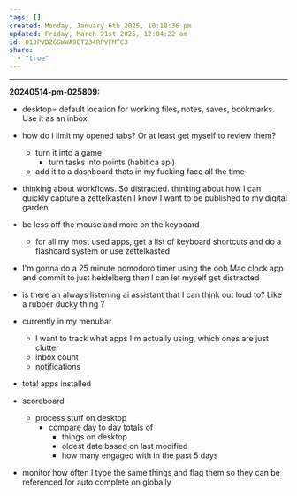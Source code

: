 ```yaml
---
tags: []
created: Monday, January 6th 2025, 10:18:36 pm
updated: Friday, March 21st 2025, 12:04:22 am
id: 01JPVDZ6SWWA9ET234RPVFMTC3
share:
  - "true"
---
```


---
**20240514-pm-025809:** 
- desktop= default location for working files, notes, saves, bookmarks. Use it as an inbox. 
* how do I limit my opened tabs? Or at least get myself to review them? 
	* turn it into a game 
		* turn tasks into points (habitica api)
	* add it to a dashboard thats in my fucking face all the time
* thinking about workflows. So distracted. thinking about how I can quickly capture a zettelkasten I know I want to be published to my digital garden
* be less off the mouse and more on the keyboard 
	* for all my most used apps, get a list of keyboard shortcuts and do a flashcard system or use zettelkasted 
* I'm gonna do a 25 minute pomodoro timer using the oob Mac clock app and commit to just heidelberg then I can let myself get distracted 
* is there an always listening ai assistant that I can think out loud to? Like a rubber ducky thing ? 

* currently in my menubar 
	* I want to track what apps I'm actually using, which ones are just clutter 
	* inbox count 
	* notifications 
* total apps installed 
* scoreboard 
	* process stuff on desktop 
		* compare day to day totals of 
			* things on desktop 
			* oldest date based on last modified 
			* how many engaged with in the past 5 days 

* monitor how often I type the same things and flag them so they can be referenced for auto complete on globally 